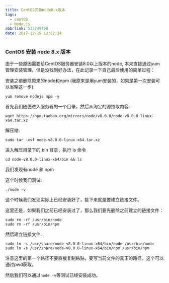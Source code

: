 ```yaml
---
title: CentOS安装node8.x版本
tags:
  - centOS
  - Node.js
abbrlink: 533749760
date: 2017-12-15 12:52:34
---
```

### CentOS 安装 node 8.x 版本

由于一些原因需要给CentOS服务器安装8.0以上版本的node, 本来直接通过yum管理安装管理，但是没找到好办法，在此记录一下自己最后使用的简单过程：

安装之前删除原来的node和npm (我原来是用yum安装的，如果是第一次安装可以省略这一步):

```
yum remove nodejs npm -y
```

首先我们随便进入服务器的一个目录，然后从淘宝的源拉取内容:

```
wget https://npm.taobao.org/mirrors/node/v8.0.0/node-v8.0.0-linux-x64.tar.xz 
```

解压缩:

```
sudo tar -xvf node-v8.0.0-linux-x64.tar.xz 
```

进入解压目录下的 bin 目录，执行 ls 命令

```
cd node-v8.0.0-linux-x64/bin && ls 
```

我们发现有node 和 npm

这个时候我们测试:

```
./node -v
```

这个时候我们发现实际上已经安装好了，接下来就是要建立链接文件。

这里还是，如果我们之前已经安装过了，那么我们要先删除之前建立的链接文件：

```
sudo rm -rf /usr/bin/node
sudo rm -rf /usr/bin/npm
```

然后建立链接文件:

```
sudo ln -s /usr/share/node-v8.0.0-linux-x64/bin/node /usr/bin/node
sudo ln -s /usr/share/node-v8.0.0-linux-x64/bin/npm /usr/bin/npm
```

注意这里的第一个路径不要直接复制粘贴，要写当前文件的真正的路径，这个可以通过pwd获取。

然后我们可以通过`node -v`等测试已经安装成功。
